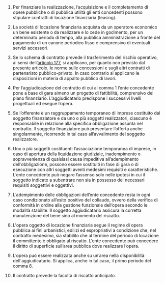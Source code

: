 1. Per finanziare la realizzazione, l’acquisizione e il completamento di opere pubbliche o di pubblica utilità gli enti concedenti possono stipulare contratti di locazione finanziaria (leasing). 

2. La società di locazione finanziaria acquista da un operatore economico un bene esistente o da realizzare e lo cede in godimento, per un determinato periodo di tempo, alla pubblica amministrazione a fronte del pagamento di un canone periodico fisso e comprensivo di eventuali servizi accessori.

3. Se lo schema di contratto prevede il trasferimento del rischio operativo, ai sensi dell’[articolo 177](/index.html?article=articolo-177&version=2), si applicano, per quanto non previsto dal presente articolo, le norme sulle concessioni e sugli altri contratti di partenariato pubblico-privato. In caso contrario si applicano le disposizioni in materia di appalto pubblico di lavori. 

4. Per l’aggiudicazione del contratto di cui al comma 1 l’ente concedente pone a base di gara almeno un progetto di fattibilità, comprensivo del piano finanziario. L’aggiudicatario predispone i successivi livelli progettuali ed esegue l’opera. 

5. Se l’offerente è un raggruppamento temporaneo di imprese costituito dal soggetto finanziatore e da uno o più soggetti realizzatori, ciascuno è responsabile in relazione alla specifica obbligazione assunta nel contratto. Il soggetto finanziatore può presentare l’offerta anche singolarmente, ricorrendo in tal caso all’avvalimento del soggetto realizzatore. 

6. Uno o più soggetti costituenti l’associazione temporanea di imprese, in caso di apertura della liquidazione giudiziale, inadempimento o sopravvenienza di qualsiasi causa impeditiva all’adempimento dell’obbligazione, possono essere sostituiti in fase di gara o di esecuzione con altri soggetti aventi medesimi requisiti e caratteristiche. L’ente concedente può negare l’assenso solo nelle ipotesi in cui il soggetto indicato a subentrare non sia in possesso dei necessari requisiti soggettivi e oggettivi. 

7. L’adempimento delle obbligazioni dell’ente concedente resta in ogni caso condizionato all’esito positivo del collaudo, ovvero della verifica di conformità in ordine alla gestione funzionale dell’opera secondo le modalità stabilite. Il soggetto aggiudicatario assicura la corretta manutenzione del bene sino al momento del riscatto. 

8. L'opera oggetto di locazione finanziaria segue il regime di opera pubblica ai fini urbanistici, edilizi ed espropriativi a condizione che, nel contratto medesimo, sia stabilito che al termine del periodo di locazione il committente è obbligato al riscatto. L’ente concedente può concedere il diritto di superficie sull’area pubblica dove realizzare l’opera. 

9. L’opera può essere realizzata anche su un’area nella disponibilità dell'aggiudicatario. Si applica, anche in tal caso, il primo periodo del comma 8. 

10. Il contratto prevede la facoltà di riscatto anticipato.
